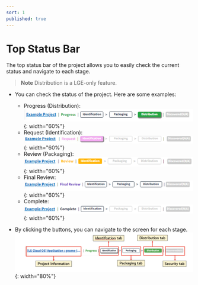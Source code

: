 ```yaml
---
sort: 1
published: true
---
```


# Top Status Bar

The top status bar of the project allows you to easily check the current status and navigate to each stage.

> **Note**
> Distribution is a LGE-only feature.

- You can check the status of the project. Here are some examples:
  - Progress (Distribution):  
    ![StatusBarProgress](../images/project/status_bar/status_dist_progress.png){: width="60%"}
  - Request (Identification):  
    ![StatusBarRequest](../images/project/status_bar/status_iden_request.png){: width="60%"}
  - Review (Packaging):  
    ![StatusBarReview](../images/project/status_bar/status_pack_review.png){: width="60%"}
  - Final Review:  
    ![StatusBarFinalReview](../images/project/status_bar/status_final_review.png){: width="60%"}
  - Complete:  
    ![StatusBarComplete](../images/project/status_bar/status_complete.png){: width="60%"}

- By clicking the buttons, you can navigate to the screen for each stage.  
  ![StatusBarTab](../images/project/status_bar/status_bar_tab.png){: width="80%"}